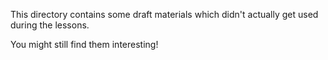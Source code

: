 This directory contains some draft materials which didn't actually get used during the lessons.

You might still find them interesting!
